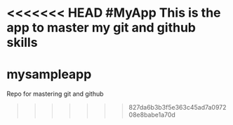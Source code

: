 <<<<<<< HEAD
#MyApp
This is the app to master my git and github skills
=======
# mysampleapp
Repo for mastering git and github
>>>>>>> 827da6b3b3f5e363c45ad7a097208e8babe1a70d
